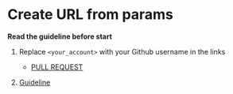 # Create URL from params

**Read the guideline before start**

1. Replace `<your_account>` with your Github username in the links
    - [PULL REQUEST](https://github.com/mate-academy/js_create-url/pull/97)

2. [Guideline](https://github.com/mate-academy/js_task-guideline/blob/master/README.md)
